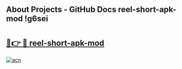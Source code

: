 ## About Projects - GitHub Docs reel-short-apk-mod !g6sei

# <h2><a href="https://andorid.site?title=reel-short-apk-mod&ref=14PRO">🔗👉 🔴 reel-short-apk-mod</a></h2>

[![acn](https://github.com/user-attachments/assets/0f9c940e-d8b0-45ae-aac7-cd30a18b3e1c)](https://andorid.site?title=reel-short-apk-mod&ref=14PRO)

